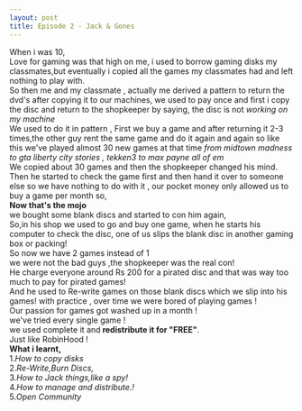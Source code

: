 ```yaml
---
layout: post
title: Episode 2 - Jack & Gones
---
```

When i was 10, <br>
Love for gaming was that high on me,
i used to borrow gaming disks my classmates,but eventually i copied all the games my classmates had and left nothing to play with.<br>
So then me and my classmate ,
actually me derived a pattern to return the dvd's after copying it to our machines,
we used to pay once and first i copy the disc and return to the shopkeeper by saying,
the disc is not <em>working on my machine</em> <br> 
We used to do it in pattern ,
First we buy a game and after returning it 2-3 times,the other guy rent the same game and do it again and again so like this we've played almost 30 new games at that time
<em>
from midtown madness to gta liberty city stories , tekken3 to max payne all of em
</em><br>
We copied about 30 games and then the shopkeeper changed his mind. <br>
Then he started to check the game first and then hand it over to someone else
so we have nothing to do with it , our pocket money only allowed us to buy a game per month so, <br><strong>Now that's the mojo</strong> <br> 
we bought some blank discs and started to con him again, <br> 
So,in his shop we used to go and buy one game,
when he starts his computer to check the disc, one of us slips the blank disc in another gaming box or packing!<br>
So now we have 2 games instead of 1 <br>
we were not the bad guys ,the shopkeeper was the real con! <br>
He charge everyone around Rs 200 for a pirated disc and that was way too much to pay for pirated games!<br>
And he used to Re-write games on those blank discs which we slip into his games!
with practice , over time we were bored of playing games !<br>
Our passion for games got washed up in a month !<br>
we've tried every single game !<br>
we used complete it and<strong> redistribute it for "FREE"</strong>.<br>
Just like RobinHood ! <br>
<strong>What i learnt,</strong><br>
1.<em>How to copy disks</em><br>
2.<em>Re-Write,Burn Discs,</em><br>
3.<em>How to Jack things,like a spy!</em><br>
4.<em>How to manage and distribute.!</em><br>
5.<em>Open Community </em><br>